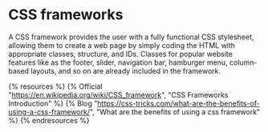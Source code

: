 # CSS frameworks

A CSS framework provides the user with a fully functional CSS stylesheet, allowing them to create a web page by simply coding the HTML with appropriate classes, structure, and IDs. Classes for popular website features like as the footer, slider, navigation bar, hamburger menu, column-based layouts, and so on are already included in the framework.

{% resources %}
  {% Official "https://en.wikipedia.org/wiki/CSS_framework", "CSS Frameworks Introduction" %}
  {% Blog "https://css-tricks.com/what-are-the-benefits-of-using-a-css-framework/", "What are the benefits of using a css framework" %}
{% endresources %}
